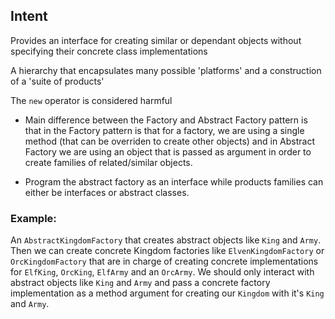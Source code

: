 ## Intent

Provides an interface for creating similar or dependant objects without specifying their concrete class implementations

A hierarchy that encapsulates many possible 'platforms' and a construction of a 'suite of products'

The `new` operator is considered harmful

- Main difference between the Factory and Abstract Factory pattern is that in the Factory pattern is that for a factory, we are using a single method (that can be overriden to create other objects) and in Abstract Factory we are using an object that is passed as argument in order to create families of related/similar objects.

- Program the abstract factory as an interface while products families can either be interfaces or abstract classes.

### Example:

An `AbstractKingdomFactory` that creates abstract objects like `King` and `Army`. Then we can create concrete Kingdom factories like `ElvenKingdomFactory` or `OrcKingdomFactory` that are in charge of creating concrete implementations for `ElfKing`, `OrcKing`, `ElfArmy` and an `OrcArmy`. We should only interact with abstract objects like `King` and `Army` and pass a concrete factory implementation as a method argument for creating our `Kingdom` with it's `King` and `Army`.
